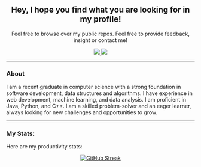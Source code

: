 <div id="header" align="center">

## Hey, I hope you find what you are looking for in my profile!
Feel free to browse over my public repos. Feel free to provide feedback, insight or contact me!

<div id="badges">
<a href="http://www.linkedin.com/in/marco-ferraro-1182a1200/">
<img src="https://img.shields.io/badge/LinkedIn-blue?logo=linkedin&logoColor=white&style=for-the-badge"/>
</a>
<a href="mailto:mantofer2000@gmail.com">
<img src="https://img.shields.io/badge/Gmail-D14836?style=for-the-badge&logo=gmail&logoColor=white"/>
</a>
</div>
</div>

---
### About

I am a recent graduate in computer science with a strong foundation in software development, data structures and algorithms. I have experience in web development, machine learning, and data analysis. I am proficient in Java, Python, and C++. I am a skilled problem-solver and an eager learner, always looking for new challenges and opportunities to grow.

---
### My Stats:
Here are my productivity stats:

<div align="center">

[![GitHub Streak](https://github-readme-streak-stats.herokuapp.com?user=mantofer02)](https://git.io/streak-stats)

</div>
